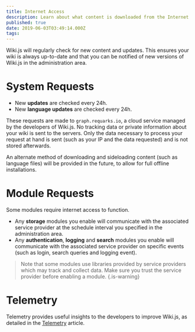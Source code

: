 ```yaml
---
title: Internet Access
description: Learn about what content is downloaded from the Internet
published: true
date: 2019-06-03T03:49:14.000Z
tags: 
---
```


Wiki.js will regularly check for new content and updates.
This ensures your wiki is always up-to-date and that you can be notified of new versions of Wiki.js in the administration area.

# System Requests

- New **updates** are checked every 24h.
- New **language updates** are checked every 24h.

These requests are made to `graph.requarks.io`, a cloud service managed by the developers of Wiki.js. No tracking data or private information about your wiki is sent to the servers. Only the data necessary to process your request at hand is sent (such as your IP and the data requested) and is not stored afterwards.

An alternate method of downloading and sideloading content (such as language files) will be provided in the future, to allow for full offline installations.

# Module Requests

Some modules require internet access to function.

- Any **storage** modules you enable will communicate with the associated service provider at the schedule interval you specified in the administration area.
- Any **authentication**, **logging** and **search** modules you enable will communicate with the associated service provider on specific events (such as login, search queries and logging event).

> Note that some modules use libraries provided by service providers which may track and collect data. Make sure you trust the service provider before enabling a module.
{.is-warning}

# Telemetry

Telemetry provides useful insights to the developers to improve Wiki.js, as detailed in the [Telemetry](/telemetry) article.
